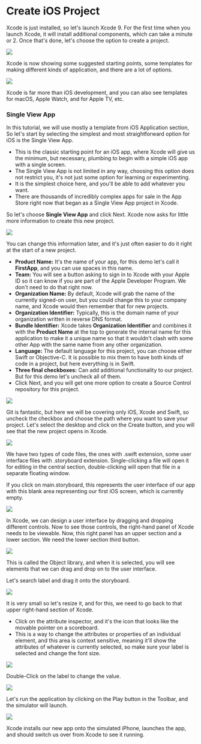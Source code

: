# Create iOS Project

Xcode is just installed, so let's launch Xcode 9. For the first time when you launch Xcode, it will install additional components, which can take a minute or 2. Once that's done, let's choose the option to create a project. 

<img src="https://raw.githubusercontent.com/zzzprojects/iOS-Tutorial/master/docs/images/create-ios-project.png">

Xcode is now showing some suggested starting points, some templates for making different kinds of application, and there are a lot of options.
 
<img src="https://raw.githubusercontent.com/zzzprojects/iOS-Tutorial/master/docs/images/create-ios-project2.png">

Xcode is far more than iOS development, and you can also see templates for macOS, Apple Watch, and for Apple TV, etc.

### Single View App

In this tutorial, we will use mostly a template from iOS Application section, So let's start by selecting the simplest and most straightforward option for iOS is the Single View App. 

 - This is the classic starting point for an iOS app, where Xcode will give us the minimum, but necessary, plumbing to begin with a simple iOS app with a single screen. 
 - The Single View App is not limited in any way, choosing this option does not restrict you, it's not just some option for learning or experimenting. 
 - It is the simplest choice here, and you'll be able to add whatever you want. 
 - There are thousands of incredibly complex apps for sale in the App Store right now that began as a Single View App project in Xcode.

So let's choose **Single View App** and click Next. Xcode now asks for little more information to create this new project.

<img src="https://raw.githubusercontent.com/zzzprojects/iOS-Tutorial/master/docs/images/create-ios-project3.png">
 
You can change this information later, and it's just often easier to do it right at the start of a new project. 

 - **Product Name:** It's the name of your app, for this demo let's call it **FirstApp**, and you can use spaces in this name. 
 - **Team:** You will see a button asking to sign in to Xcode with your Apple ID so it can know if you are part of the Apple Developer Program. We don't need to do that right now.
 - **Organization Name:** By default, Xcode will grab the name of the currently signed-on user, but you could change this to your company name, and Xcode would then remember that for new projects. 
 - **Organization Identifier:** Typically, this is the domain name of your organization written in reverse DNS format. 
 - **Bundle Identifier:** Xcode takes **Organization Identifier** and combines it with the **Product Name** at the top to generate the internal name for this application to make it a unique name so that it wouldn't clash with some other App with the same name from any other organization. 
 - **Language:** The default language for this project, you can choose either Swift or Objective-C. It is possible to mix them to have both kinds of code in a project, but here everything is in Swift. 
 - **Three final checkboxes:** Can add additional functionality to our project. But for this demo let's uncheck all of them. 
 - Click Next, and you will get one more option to create a Source Control repository for this project. 

<img src="https://raw.githubusercontent.com/zzzprojects/iOS-Tutorial/master/docs/images/create-ios-project4.png">

Git is fantastic, but here we will be covering only iOS, Xcode and Swift, so uncheck the checkbox and choose the path where you want to save your project. Let's select the desktop and click on the Create button, and you will see that the new project opens in Xcode.  

<img src="https://raw.githubusercontent.com/zzzprojects/iOS-Tutorial/master/docs/images/create-ios-project5.png">

We have two types of code files, the ones with .swift extension, some user interface files with .storyboard extension. Single-clicking a file will open it for editing in the central section, double-clicking will open that file in a separate floating window. 

If you click on main.storyboard, this represents the user interface of our app with this blank area representing our first iOS screen, which is currently empty. 

<img src="https://raw.githubusercontent.com/zzzprojects/iOS-Tutorial/master/docs/images/create-ios-project6.png">
 
In Xcode, we can design a user interface by dragging and dropping different controls. Now to see those controls, the right-hand panel of Xcode needs to be viewable. Now, this right panel has an upper section and a lower section. We need the lower section third button. 

<img src="https://raw.githubusercontent.com/zzzprojects/iOS-Tutorial/master/docs/images/create-ios-project7.png">

This is called the Object library, and when it is selected, you will see elements that we can drag and drop on to the user interface.  

Let's search label and drag it onto the storyboard. 

<img src="https://raw.githubusercontent.com/zzzprojects/iOS-Tutorial/master/docs/images/create-ios-project8.png">

It is very small so let's resize it, and for this, we need to go back to that upper right-hand section of Xcode. 

- Click on the attribute inspector, and it's the icon that looks like the movable pointer on a scoreboard. 
- This is a way to change the attributes or properties of an individual element, and this area is context sensitive, meaning it'll show the attributes of whatever is currently selected, so make sure your label is selected and change the font size.

<img src="https://raw.githubusercontent.com/zzzprojects/iOS-Tutorial/master/docs/images/create-ios-project9.png">

Double-Click on the label to change the value. 

<img src="https://raw.githubusercontent.com/zzzprojects/iOS-Tutorial/master/docs/images/create-ios-project10.png">

Let's run the application by clicking on the Play button in the Toolbar, and the simulator will launch. 

<img src="https://raw.githubusercontent.com/zzzprojects/iOS-Tutorial/master/docs/images/create-ios-project11.png">

Xcode installs our new app onto the simulated iPhone, launches the app, and should switch us over from Xcode to see it running.
